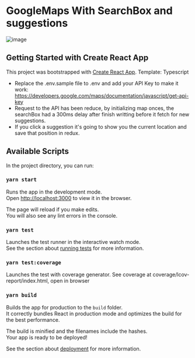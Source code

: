 # GoogleMaps With SearchBox and suggestions
![image](https://user-images.githubusercontent.com/26747366/135729555-ca9045ff-89f4-4b1f-bdec-e7dd3f2fa322.png)

## Getting Started with Create React App

This project was bootstrapped with [Create React App](https://github.com/facebook/create-react-app).
Template: Typescript

- Replace the .env.sample file to .env and add your API Key to make it work: https://developers.google.com/maps/documentation/javascript/get-api-key
- Request to the API has been reduce, by initializing map onces, the searchBox had a 300ms delay after finish writting before it fetch for new suggestions.
- If you click a suggestion it's going to show you the current location and save that position in redux.  


## Available Scripts

In the project directory, you can run:

### `yarn start`

Runs the app in the development mode.\
Open [http://localhost:3000](http://localhost:3000) to view it in the browser.

The page will reload if you make edits.\
You will also see any lint errors in the console.

### `yarn test`

Launches the test runner in the interactive watch mode.\
See the section about [running tests](https://facebook.github.io/create-react-app/docs/running-tests) for more information.

### `yarn test:coverage`

Launches the test with coverage generator.
See coverage at coverage/lcov-report/index.html, open in browser

### `yarn build`

Builds the app for production to the `build` folder.\
It correctly bundles React in production mode and optimizes the build for the best performance.

The build is minified and the filenames include the hashes.\
Your app is ready to be deployed!

See the section about [deployment](https://facebook.github.io/create-react-app/docs/deployment) for more information.

